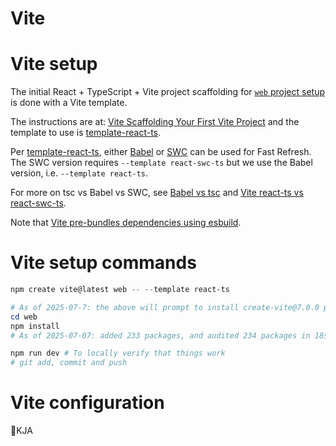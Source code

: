 
# Vite

# Vite setup

The initial React + TypeScript + Vite project scaffolding for [`web` project setup](about_setup_web.md)
is done with a Vite template.

The instructions are at: [Vite Scaffolding Your First Vite Project][vite-scaffold]
and the template to use is [template-react-ts].

Per [template-react-ts], either [Babel] or [SWC] can be used for Fast Refresh.
The SWC version requires `--template react-swc-ts` but we use the Babel version, i.e. `--template react-ts`.

For more on tsc vs Babel vs SWC, see [Babel vs tsc] and [Vite react-ts vs react-swc-ts][soq-vite-swc].

Note that [Vite pre-bundles dependencies using esbuild][vite-pre-bundle].

# Vite setup commands

```powershell
npm create vite@latest web -- --template react-ts

# As of 2025-07-7: the above will prompt to install create-vite@7.0.0 package.
cd web
npm install
# As of 2025-07-07: added 233 packages, and audited 234 packages in 18s

npm run dev # To locally verify that things work
# git add, commit and push
```

# Vite configuration

🚧KJA

[Babel vs tsc]: https://www.typescriptlang.org/docs/handbook/babel-with-typescript.html
[Babel]: https://babeljs.io/docs/
[soq-vite-swc]: https://stackoverflow.com/questions/79111563/what-is-the-difference-of-typescript-vs-typescript-swc-when-creating-a-vite-pr
[SWC]: https://swc.rs/
[template-react-ts]: https://github.com/vitejs/vite/tree/main/packages/create-vite/template-react-ts
[vite-scaffold]: https://vite.dev/guide/#scaffolding-your-first-vite-project
[vite-pre-bundle]: https://vite.dev/guide/why.html#slow-server-start
